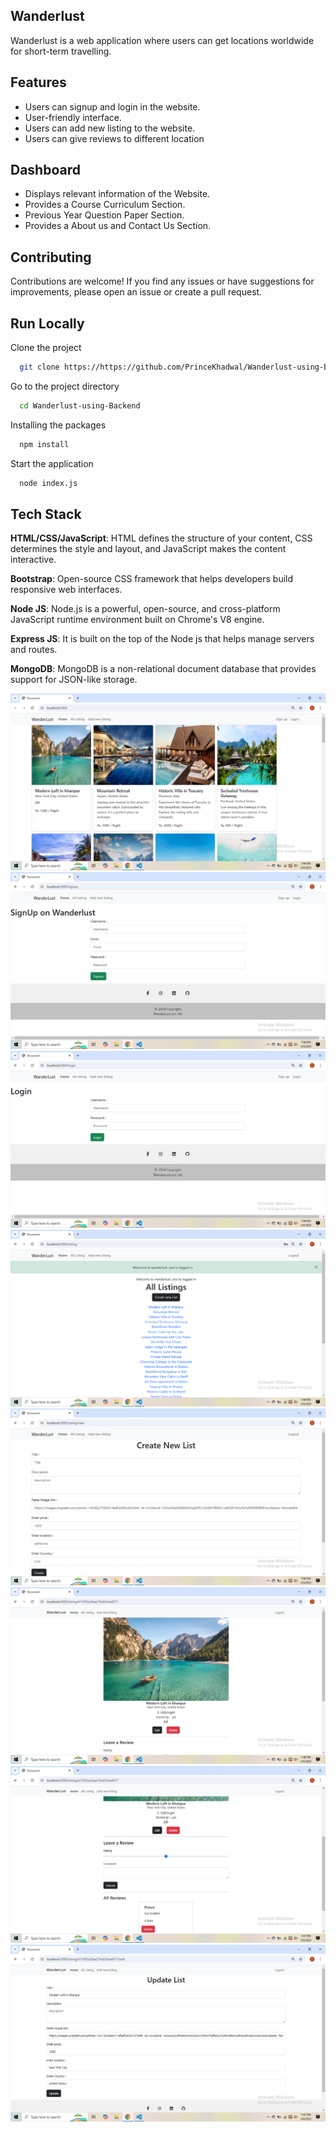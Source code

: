 ## Wanderlust

Wanderlust is a web application where users can get locations worldwide for short-term travelling.

## Features

- Users can signup and login in the website.
- User-friendly interface.
- Users can add new listing to the website.
- Users can give reviews to different location

  
## Dashboard

- Displays relevant information of the Website.
- Provides a Course Curriculum Section.
- Previous Year Question Paper Section.
- Provides a About us and Contact Us Section.



## Contributing
Contributions are welcome! If you find any issues or have suggestions for improvements, please open an issue or create a pull request.


## Run Locally

Clone the project

```bash
  git clone https://https://github.com/PrinceKhadwal/Wanderlust-using-Backend
```

Go to the project directory

```bash
  cd Wanderlust-using-Backend
```

Installing the packages

```bash
  npm install
```

Start the application

```bash
  node index.js
```


## Tech Stack


**HTML/CSS/JavaScript**: HTML defines the structure of your content, CSS determines the style and layout, and JavaScript makes the content interactive.

**Bootstrap**: Open-source CSS framework that helps developers build responsive web interfaces.

**Node JS**: Node.js is a powerful, open-source, and cross-platform JavaScript runtime environment built on Chrome's V8 engine.

**Express JS**: It is built on the top of the Node js that helps manage servers and routes.

**MongoDB**: MongoDB is a non-relational document database that provides support for JSON-like storage.



<img src="https://github.com/PrinceKhadwal/Wanderlust-using-Backend/blob/main/screenshots/s1.png" />
<img src="https://github.com/PrinceKhadwal/Wanderlust-using-Backend/blob/main/screenshots/s2.png" />
<img src="https://github.com/PrinceKhadwal/Wanderlust-using-Backend/blob/main/screenshots/s3.png" />
<img src="https://github.com/PrinceKhadwal/Wanderlust-using-Backend/blob/main/screenshots/s4.png" />
<img src="https://github.com/PrinceKhadwal/Wanderlust-using-Backend/blob/main/screenshots/s5.png" />
<img src="https://github.com/PrinceKhadwal/Wanderlust-using-Backend/blob/main/screenshots/s6.png" />
<img src="https://github.com/PrinceKhadwal/Wanderlust-using-Backend/blob/main/screenshots/s7.png" />
<img src="https://github.com/PrinceKhadwal/Wanderlust-using-Backend/blob/main/screenshots/s8.png" />



